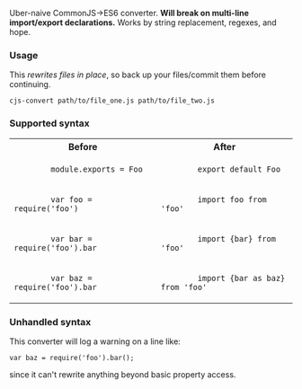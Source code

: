 Uber-naive CommonJS->ES6 converter. **Will break on multi-line import/export declarations.** Works by string replacement, regexes, and hope.

### Usage

This *rewrites files in place*, so back up your files/commit them before continuing.

```
cjs-convert path/to/file_one.js path/to/file_two.js
```

### Supported syntax

<table>
  <tr>
    <th>Before</th>
    <th>After</th>
  </tr>
  <tr>
    <td>
      <code>
        module.exports = Foo
      </code>
    </td>
    <td>
      <code>
        export default Foo
      </code>
    </td>
  </tr>
  <tr>
    <td>
      <code>
        var foo = require('foo')
      </code>
    </td>
    <td>
      <code>
        import foo from 'foo'
      </code>
    </td>
  </tr>
  <tr>
    <td>
      <code>
        var bar = require('foo').bar
      </code>
    </td>
    <td>
      <code>
        import {bar} from 'foo'
      </code>
    </td>
  </tr>
  <tr>
    <td>
      <code>
        var baz = require('foo').bar
      </code>
    </td>
    <td>
      <code>
        import {bar as baz} from 'foo'
      </code>
    </td>
  </tr>
</table>

### Unhandled syntax

This converter will log a warning on a line like:

```
var baz = require('foo').bar();
```

since it can't rewrite anything beyond basic property access.

